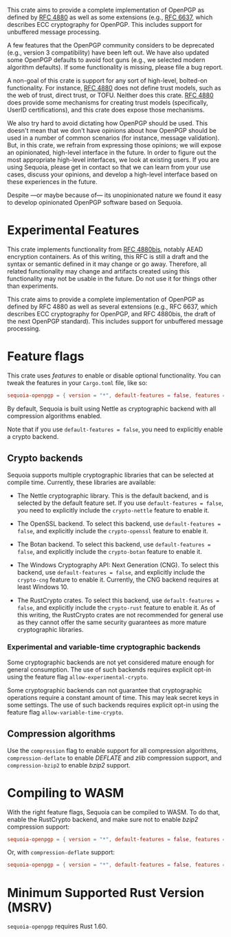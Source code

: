 This crate aims to provide a complete implementation of OpenPGP as
defined by [RFC 4880] as well as some extensions (e.g., [RFC
6637], which describes ECC cryptography for OpenPGP.  This
includes support for unbuffered message processing.

A few features that the OpenPGP community considers to be
deprecated (e.g., version 3 compatibility) have been left out.  We
have also updated some OpenPGP defaults to avoid foot guns (e.g.,
we selected modern algorithm defaults).  If some functionality is
missing, please file a bug report.

A non-goal of this crate is support for any sort of high-level,
bolted-on functionality.  For instance, [RFC 4880] does not define
trust models, such as the web of trust, direct trust, or TOFU.
Neither does this crate.  [RFC 4880] does provide some mechanisms
for creating trust models (specifically, UserID certifications),
and this crate does expose those mechanisms.

We also try hard to avoid dictating how OpenPGP should be used.
This doesn't mean that we don't have opinions about how OpenPGP
should be used in a number of common scenarios (for instance,
message validation).  But, in this crate, we refrain from
expressing those opinions; we will expose an opinionated,
high-level interface in the future.  In order to figure out the
most appropriate high-level interfaces, we look at existing users.
If you are using Sequoia, please get in contact so that we can
learn from your use cases, discuss your opinions, and develop a
high-level interface based on these experiences in the future.

Despite —or maybe because of— its unopinionated nature we found
it easy to develop opinionated OpenPGP software based on Sequoia.

[RFC 4880]: https://tools.ietf.org/html/rfc4880
[RFC 6637]: https://tools.ietf.org/html/rfc6637

# Experimental Features

This crate implements functionality from [RFC 4880bis], notably
AEAD encryption containers.  As of this writing, this RFC is still
a draft and the syntax or semantic defined in it may change or go
away.  Therefore, all related functionality may change and
artifacts created using this functionality may not be usable in
the future.  Do not use it for things other than experiments.

[RFC 4880bis]: https://tools.ietf.org/html/draft-ietf-openpgp-rfc4880bis-08

This crate aims to provide a complete implementation of OpenPGP as
defined by RFC 4880 as well as several extensions (e.g., RFC 6637,
which describes ECC cryptography for OpenPGP, and RFC 4880bis, the
draft of the next OpenPGP standard).  This includes support for
unbuffered message processing.

# Feature flags

This crate uses *features* to enable or disable optional
functionality.  You can tweak the features in your `Cargo.toml` file,
like so:

```toml
sequoia-openpgp = { version = "*", default-features = false, features = ["crypto-nettle", ...] }
```

By default, Sequoia is built using Nettle as cryptographic backend
with all compression algorithms enabled.

Note that if you use `default-features = false`, you need to
explicitly enable a crypto backend.

## Crypto backends

Sequoia supports multiple cryptographic libraries that can be selected
at compile time.  Currently, these libraries are available:

  - The Nettle cryptographic library.  This is the default backend,
    and is selected by the default feature set.  If you use
    `default-features = false`, you need to explicitly include
    the `crypto-nettle` feature to enable it.

  - The OpenSSL backend.  To select this backend, use
    `default-features = false`, and explicitly include the
    `crypto-openssl` feature to enable it.

  - The Botan backend.  To select this backend, use
    `default-features = false`, and explicitly include the
    `crypto-botan` feature to enable it.

  - The Windows Cryptography API: Next Generation (CNG).  To select
    this backend, use `default-features = false`, and explicitly
    include the `crypto-cng` feature to enable it.  Currently, the CNG
    backend requires at least Windows 10.

  - The RustCrypto crates.  To select this backend, use
    `default-features = false`, and explicitly include the
    `crypto-rust` feature to enable it.  As of this writing, the
    RustCrypto crates are not recommended for general use as they
    cannot offer the same security guarantees as more mature
    cryptographic libraries.

### Experimental and variable-time cryptographic backends

Some cryptographic backends are not yet considered mature enough for
general consumption.  The use of such backends requires explicit
opt-in using the feature flag `allow-experimental-crypto`.

Some cryptographic backends can not guarantee that cryptographic
operations require a constant amount of time.  This may leak secret
keys in some settings.  The use of such backends requires explicit
opt-in using the feature flag `allow-variable-time-crypto`.

## Compression algorithms

Use the `compression` flag to enable support for all compression
algorithms, `compression-deflate` to enable *DEFLATE* and *zlib*
compression support, and `compression-bzip2` to enable *bzip2*
support.

# Compiling to WASM

With the right feature flags, Sequoia can be compiled to WASM.  To do
that, enable the RustCrypto backend, and make sure not to enable
*bzip2* compression support:

```toml
sequoia-openpgp = { version = "*", default-features = false, features = ["crypto-rust", "allow-experimental-crypto", "allow-variable-time-crypto"] }
```

Or, with `compression-deflate` support:

```toml
sequoia-openpgp = { version = "*", default-features = false, features = ["crypto-rust", "allow-experimental-crypto", "allow-variable-time-crypto", "compression-deflate"] }
```

# Minimum Supported Rust Version (MSRV)

`sequoia-openpgp` requires Rust 1.60.
